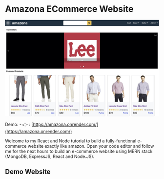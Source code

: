 # Amazona ECommerce Website
![amazona](/template/images/amazona.jpg)

Demo: - 👉 : [https://amazona.onrender.com/](https://amazona.onrender.com/)


Welcome to my React and Node tutorial to build a fully-functional e-commerce website exactly like amazon. Open your code editor and follow me for the next hours to build an e-commerce website using MERN stack (MongoDB, ExpressJS, React and Node.JS).

## Demo Website

